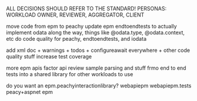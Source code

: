 ALL DECISIONS SHOULD REFER TO THE STANDARD!
PERSONAS: WORKLOAD OWNER, REVIEWER, AGGREGATOR, CLIENT



move code from epm to peachy
update epm endtoendtests to actually implement odata along the way, things like @odata.type, @odata.context, etc
do code quality for peachy, endtoendtests, and iodata


add xml doc + warnings + todos + configureawait everywhere + other code quality stuff
increase test coverage

more epm apis
factor api review sample parsing and stuff frmo end to end tests into a shared library for other workloads to use

do you want an epm.peachyinteractionlibrary?
webapiepm
webapiepm.tests
peacy+aspnet epm
